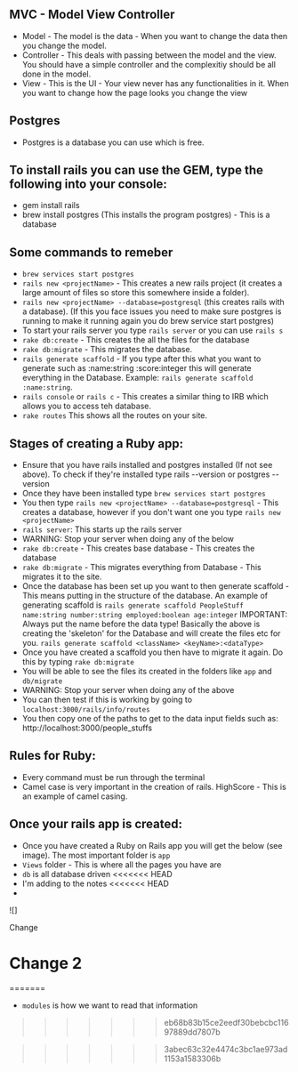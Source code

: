 ## MVC - Model View Controller 
  - Model - The model is the data - When you want to change the data then you change the model.
  - Controller - This deals with passing between the model and the view. You should have a simple controller and the complexitiy should be all done in the model.
  - View - This is the UI - Your view never has any functionalities in it. When you want to change how the page looks you change the view

## Postgres 
  - Postgres is a database you can use which is free. 


## To install rails you can use the GEM, type the following into your console:
  - gem install rails 
  - brew install postgres (This installs the program postgres) - This is a database 

## Some commands  to remeber
  - `brew services start postgres` 
  - `rails new <projectName>` - This creates a new rails project (it creates a large amount of files so store this somewhere inside a folder).
  - `rails new <projectName> --database=postgresql` (this creates rails with a database). (If this you face issues you need to make sure postgres is running to make it running again you do brew service start postgres)
  - To start your rails server you type `rails server` or you can use `rails s`
  - `rake db:create` - This creates the all the files for the database
  - `rake db:migrate` - This migrates the database.
  - `rails generate scaffold` - If you type after this what you want to generate such as :name:string :score:integer this will generate everything in the Database. Example: `rails generate scaffold :name:string`.
  - `rails console` or `rails c` - This creates a similar thing to IRB which allows you to access teh database.
  - `rake routes` This shows all the routes on your site.

## Stages of creating a Ruby app:
  - Ensure that you have rails installed and postgres installed (If not see above). To check if they're installed type rails --version or postgres --version
  - Once they have been installed type `brew services start postgres`
  - You then type `rails new <projectName> --database=postgresql` - This creates a database, however if you don't want one you type `rails new <projectName>`
  - `rails server`: This starts up the rails server 
  - WARNING: Stop your server when doing any of the below
  - `rake db:create` - This creates base database  - This creates the database
  - `rake db:migrate` - This migrates everything from Database - This migrates it to the site. 
  - Once the database has been set up you want to then generate scaffold - This means putting in the structure of the database. An example of generating scaffold is 
  `rails generate scaffold PeopleStuff name:string number:string employed:boolean age:integer` IMPORTANT: Always put the name before the data type! Basically the above is creating the 'skeleton' for the Database and will create the files etc for you.  `rails generate scaffold <className> <keyName>:<dataType>`
  - Once you have created a scaffold you then have to migrate it again. Do this by typing `rake db:migrate`
  - You will be able to see the files its created in the folders like `app` and `db/migrate`
  - WARNING: Stop your server when doing any of the above
  - You can then test if this is working by going to `localhost:3000/rails/info/routes` 
  - You then copy one of the paths to get to the data input fields such as: http://localhost:3000/people_stuffs
  
## Rules for Ruby: 
  - Every command must be run through the terminal
  - Camel case is very important in the creation of rails. HighScore - This is an example of camel casing. 
## Once your rails app is created: 
  - Once you have created a Ruby on Rails app you will get the below (see image). The most important folder is `app`
  - `Views` folder - This is where all the pages you have are 
  - `db` is all database driven
<<<<<<< HEAD
  - I'm adding to the notes
<<<<<<< HEAD
  - 

  ![]

Change

Change 2
=======
=======
  - `modules` is how we want to read that information


>>>>>>> eb68b83b15ce2eedf30bebcbc11697889dd7807b
  
>>>>>>> 3abec63c32e4474c3bc1ae973ad1153a1583306b
